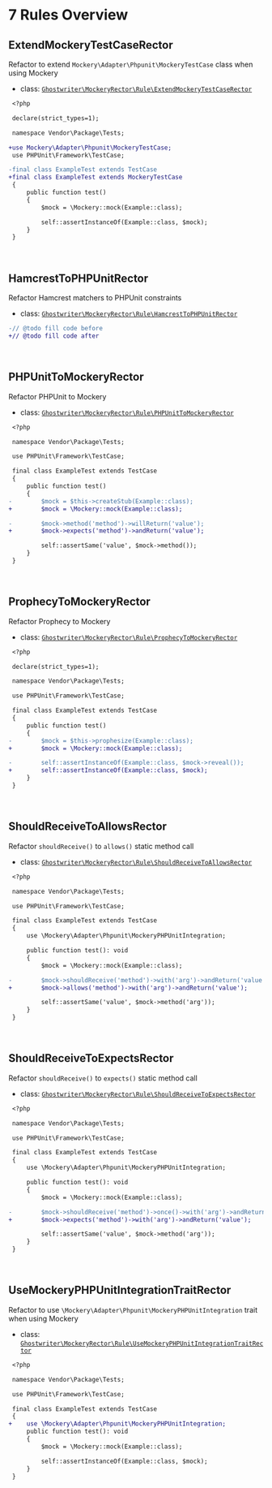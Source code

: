 # 7 Rules Overview

## ExtendMockeryTestCaseRector

Refactor to extend `Mockery\Adapter\Phpunit\MockeryTestCase` class when using Mockery

- class: [`Ghostwriter\MockeryRector\Rule\ExtendMockeryTestCaseRector`](../src/Rule/ExtendMockeryTestCaseRector.php)

```diff
 <?php

 declare(strict_types=1);

 namespace Vendor\Package\Tests;

+use Mockery\Adapter\Phpunit\MockeryTestCase;
 use PHPUnit\Framework\TestCase;

-final class ExampleTest extends TestCase
+final class ExampleTest extends MockeryTestCase
 {
     public function test()
     {
         $mock = \Mockery::mock(Example::class);

         self::assertInstanceOf(Example::class, $mock);
     }
 }
```

<br>

## HamcrestToPHPUnitRector

Refactor Hamcrest matchers to PHPUnit constraints

- class: [`Ghostwriter\MockeryRector\Rule\HamcrestToPHPUnitRector`](../src/Rule/HamcrestToPHPUnitRector.php)

```diff
-// @todo fill code before
+// @todo fill code after
```

<br>

## PHPUnitToMockeryRector

Refactor PHPUnit to Mockery

- class: [`Ghostwriter\MockeryRector\Rule\PHPUnitToMockeryRector`](../src/Rule/PHPUnitToMockeryRector.php)

```diff
 <?php

 namespace Vendor\Package\Tests;

 use PHPUnit\Framework\TestCase;

 final class ExampleTest extends TestCase
 {
     public function test()
     {
-        $mock = $this->createStub(Example::class);
+        $mock = \Mockery::mock(Example::class);

-        $mock->method('method')->willReturn('value');
+        $mock->expects('method')->andReturn('value');

         self::assertSame('value', $mock->method());
     }
 }
```

<br>

## ProphecyToMockeryRector

Refactor Prophecy to Mockery

- class: [`Ghostwriter\MockeryRector\Rule\ProphecyToMockeryRector`](../src/Rule/ProphecyToMockeryRector.php)

```diff
 <?php

 declare(strict_types=1);

 namespace Vendor\Package\Tests;

 use PHPUnit\Framework\TestCase;

 final class ExampleTest extends TestCase
 {
     public function test()
     {
-        $mock = $this->prophesize(Example::class);
+        $mock = \Mockery::mock(Example::class);

-        self::assertInstanceOf(Example::class, $mock->reveal());
+        self::assertInstanceOf(Example::class, $mock);
     }
 }
```

<br>

## ShouldReceiveToAllowsRector

Refactor `shouldReceive()` to `allows()` static method call

- class: [`Ghostwriter\MockeryRector\Rule\ShouldReceiveToAllowsRector`](../src/Rule/ShouldReceiveToAllowsRector.php)

```diff
 <?php

 namespace Vendor\Package\Tests;

 use PHPUnit\Framework\TestCase;

 final class ExampleTest extends TestCase
 {
     use \Mockery\Adapter\Phpunit\MockeryPHPUnitIntegration;

     public function test(): void
     {
         $mock = \Mockery::mock(Example::class);

-        $mock->shouldReceive('method')->with('arg')->andReturn('value');
+        $mock->allows('method')->with('arg')->andReturn('value');

         self::assertSame('value', $mock->method('arg'));
     }
 }
```

<br>

## ShouldReceiveToExpectsRector

Refactor `shouldReceive()` to `expects()` static method call

- class: [`Ghostwriter\MockeryRector\Rule\ShouldReceiveToExpectsRector`](../src/Rule/ShouldReceiveToExpectsRector.php)

```diff
 <?php

 namespace Vendor\Package\Tests;

 use PHPUnit\Framework\TestCase;

 final class ExampleTest extends TestCase
 {
     use \Mockery\Adapter\Phpunit\MockeryPHPUnitIntegration;

     public function test(): void
     {
         $mock = \Mockery::mock(Example::class);

-        $mock->shouldReceive('method')->once()->with('arg')->andReturn('value');
+        $mock->expects('method')->with('arg')->andReturn('value');

         self::assertSame('value', $mock->method('arg'));
     }
 }
```

<br>

## UseMockeryPHPUnitIntegrationTraitRector

Refactor to use `\Mockery\Adapter\Phpunit\MockeryPHPUnitIntegration` trait when using Mockery

- class: [`Ghostwriter\MockeryRector\Rule\UseMockeryPHPUnitIntegrationTraitRector`](../src/Rule/UseMockeryPHPUnitIntegrationTraitRector.php)

```diff
 <?php

 namespace Vendor\Package\Tests;

 use PHPUnit\Framework\TestCase;

 final class ExampleTest extends TestCase
 {
+    use \Mockery\Adapter\Phpunit\MockeryPHPUnitIntegration;
     public function test(): void
     {
         $mock = \Mockery::mock(Example::class);

         self::assertInstanceOf(Example::class, $mock);
     }
 }
```

<br>
